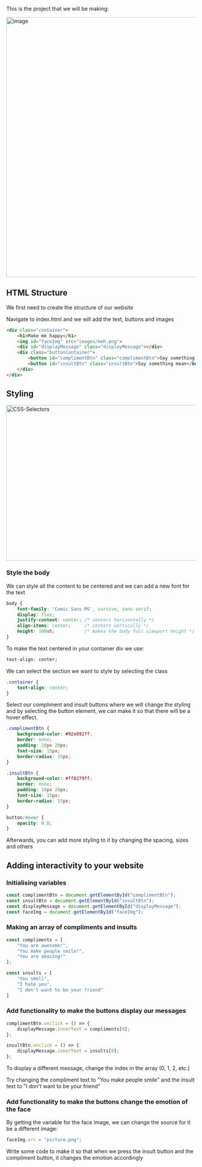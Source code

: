 This is the project that we will be making:

<img width="630" height="691" alt="image" src="https://github.com/user-attachments/assets/ab139d95-44ad-4646-a05f-1f65531e819b" />

## HTML Structure

We first need to create the structure of our website 

Navigate to index.html and we will add the text, buttons and images

```html
<div class="container">
    <h1>Make me happy</h1>
    <img id="faceImg" src="images/meh.png">
    <div id="displayMessage" class="displayMessage"></div>
    <div class="buttonContainer">
        <button id="complimentBtn" class="complimentBtn">Say something nice</button>
        <button id="insultBtn" class="insultBtn">Say something mean</button>
    </div>
</div>
```

## Styling 

<img width="648" height="413" alt="CSS-Selectors" src="https://github.com/user-attachments/assets/eab70a52-5ef2-4332-8377-2c729cdd1299" />

### Style the body
We can style all the content to be centered and we can add a new font for the text

```css
body {
    font-family: 'Comic Sans MS', cursive, sans-serif;
    display: flex;
    justify-content: center; /* centers horizontally */
    align-items: center;     /* centers vertically */
    height: 100vh;           /* makes the body full viewport height */
}
```

To make the text centered in your container div
we use:

```css
text-align: center;
```

We can select the section we want to style by selecting the class

```css
.container {
    text-align: center;
}
```

Select our compliment and insult buttons where we will change the styling and 
by selecting the button element, we can make it so that there will be a hover effect.

```css
.complimentBtn {
    background-color: #92e692ff;
    border: none;
    padding: 10px 20px;
    font-size: 15px;
    border-radius: 15px;
}

.insultBtn {
    background-color: #ff8279ff;
    border: none;
    padding: 10px 20px;
    font-size: 15px;
    border-radius: 15px;
}

button:hover {
    opacity: 0.8;
}
```

Afterwards, you can add more styling to it by changing the spacing, sizes and others

## Adding interactivity to your website

### Initialising variables

```js
const complimentBtn = document.getElementById("complimentBtn");
const insultBtn = document.getElementById("insultBtn");
const displayMessage = document.getElementById("displayMessage");
const faceImg = document.getElementById("faceImg");
```


### Making an array of compliments and insults

```js
const compliments = [
    "You are awesome!",
    "You make people smile!",
    "You are amazing!"
];

const insults = [
    "You smell",
    "I hate you",
    "I don't want to be your friend"
]
```

### Add functionality to make the buttons display our messages

```js
complimentBtn.onclick = () => {
    displayMessage.innerText = compliments[0];
};

insultBtn.onclick = () => {
    displayMessage.innerText = insults[0];
};
```

To display a different message, change the index in the array (0, 1, 2, etc.) 

Try changing the compliment text to "You make people smile" and the insult text to "I don't want to be your friend"

### Add functionality to make the buttons change the emotion of the face

By getting the variable for the face image, we can change the source for it be a different image:

```js
faceImg.src = "picture.png";
```

Write some code to make it so that when we press the insult button and the compliment button, it changes the emotion accordingly

